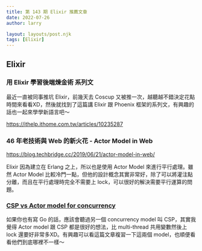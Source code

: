 ```yaml
---
title: 第 143 期 Elixir 推薦文章
date: 2022-07-26
author: larry

layout: layouts/post.njk
tags: [Elixir]
---
```


## Elixir

### 用 Elixir 學習後端煉金術 系列文

最近一直被同事推坑 Elixir，前幾天去 Coscup 又被推一次，越聽越不錯決定花點時間來看看XD，然後就找到了這篇講 Elixir 跟 Phoenix 框架的系列文，有興趣的話也一起來學學新語言吧～

https://ithelp.ithome.com.tw/articles/10235287

### 46 年老技術與 Web 的新火花 - Actor Model in Web

https://blog.techbridge.cc/2019/06/21/actor-model-in-web/

Elixir 因為建立在 Erlang 之上，所以也是使用 Actor Model 來進行平行處理。雖然 Actor Model 比較冷門一點，但他的設計概念其實非常好，除了可以將灌注點分離，而且在平行處理時完全不需要上 lock，可以很好的解決需要平行運算的問題。

### [CSP vs Actor model for concurrency](https://dev.to/karanpratapsingh/csp-vs-actor-model-for-concurrency-1cpg)

如果你也有寫 Go 的話，應該會聽過另一個 concurrency model 叫 CSP，其實我覺得 Actor model 跟 CSP 都是很好的想法，比 multi-thread 共用變數然後上 lock 還要好非常多XD。有興趣可以看這篇文章複習一下這兩個 model，也順便看看他們到底哪裡不一樣～
